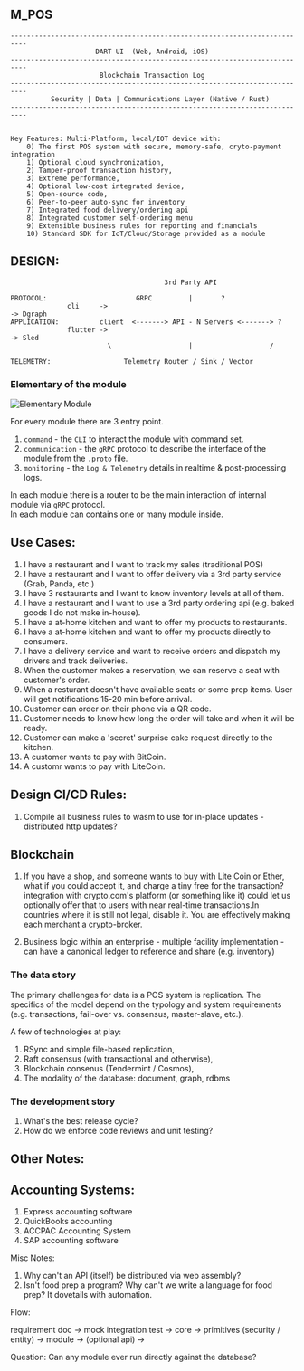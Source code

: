    ##                                 M_POS

    --------------------------------------------------------------------------
                         DART UI  (Web, Android, iOS)
    -------------------------------------------------------------------------- 
                          Blockchain Transaction Log 
    --------------------------------------------------------------------------  
              Security | Data | Communications Layer (Native / Rust)
    --------------------------------------------------------------------------


    Key Features: Multi-Platform, local/IOT device with:
        0) The first POS system with secure, memory-safe, cryto-payment integration
        1) Optional cloud synchronization,
        2) Tamper-proof transaction history,
        3) Extreme performance,
        4) Optional low-cost integrated device,
        5) Open-source code,
        6) Peer-to-peer auto-sync for inventory 
        7) Integrated food delivery/ordering api
        8) Integrated customer self-ordering menu 
        9) Extensible business rules for reporting and financials
        10) Standard SDK for IoT/Cloud/Storage provided as a module


## DESIGN:

```
                                      3rd Party API
        
PROTOCOL:                      GRPC         |       ?
              cli     ->                                                -> Dgraph
APPLICATION:          client  <-------> API - N Servers <-------> ?
              flutter ->                                                -> Sled 
                        \                   |                   /

TELEMETRY:                  Telemetry Router / Sink / Vector

```

### Elementary of the module

  ![Elementary Module](https://github.com/xenirio/essembly/blob/master/assets/essembly-elementary-design.svg)

  For every module there are 3 entry point.
  1) `command` - the `CLI` to interact the module with command set.
  2) `communication` - the `gRPC` protocol to describe the interface of the module from the `.proto` file.
  3) `monitoring` - the `Log & Telemetry` details in realtime & post-processing logs.
  
  In each module there is a router to be the main interaction of internal module via `gRPC` protocol.  
  In each module can contains one or many module inside.


## Use Cases:

1) I have a restaurant and I want to track my sales (traditional POS)
2) I have a restaurant and I want to offer delivery via a 3rd party service (Grab, Panda, etc.) 
3) I have 3 restaurants and I want to know inventory levels at all of them. 
4) I have a restaurant and I want to use a 3rd party ordering api (e.g. baked goods I do not make in-house). 
5) I have a at-home kitchen and want to offer my products to restaurants.
6) I have a at-home kitchen and want to offer my products directly to consumers.
7) I have a delivery service and want to receive orders and dispatch my drivers and track deliveries. 
8) When the customer makes a reservation, we can reserve a seat with customer's order.
9) When a resturant doesn't have available seats or some prep items. User will get notifications 15-20 min before arrival. 
10) Customer can order on their phone via a QR code.
11) Customer needs to know how long the order will take and when it will be ready.
12) Customer can make a 'secret' surprise cake request directly to the kitchen.
13) A customer wants to pay with BitCoin.
14) A customr wants to pay with LiteCoin.


## Design CI/CD Rules:

1) Compile all business rules to wasm to use for in-place updates - distributed http updates?


## Blockchain

1) If you have a shop, and someone wants to buy with Lite Coin or Ether, what if you could accept it, and charge a tiny free for the transaction?integration with crypto.com's platform (or something like it) could let us optionally offer that to users with near real-time transactions.In countries where it is still not legal, disable it. You are effectively making each merchant a crypto-broker.

2) Business logic within an enterprise - multiple facility implementation - can have a canonical ledger to reference and share (e.g. inventory)

### The data story

The primary challenges for data is a POS system is replication.  The specifics of the model depend on the typology and system requirements (e.g. transactions, fail-over vs. consensus, master-slave, etc.).

A few of technologies at play:

1. RSync and simple file-based replication,
2. Raft consensus (with transactional and otherwise),
3. Blockchain consenus (Tendermint / Cosmos),
4. The modality of the database: document, graph, rdbms

### The development story

1. What's the best release cycle?
2. How do we enforce code reviews and unit testing?


## Other Notes:

## Accounting Systems:
1) Express accounting software 
2) QuickBooks accounting 
3) ACCPAC Accounting System 
4) SAP accounting software 

Misc Notes:
1) Why can't an API (itself) be distributed via web assembly?
2) Isn't food prep a program?  Why can't we write a language for food prep?  It dovetails with automation.


Flow:

requirement doc -> mock integration test -> core -> primitives (security / entity) -> module -> (optional api) ->   

Question: Can any module ever run directly against the database?


